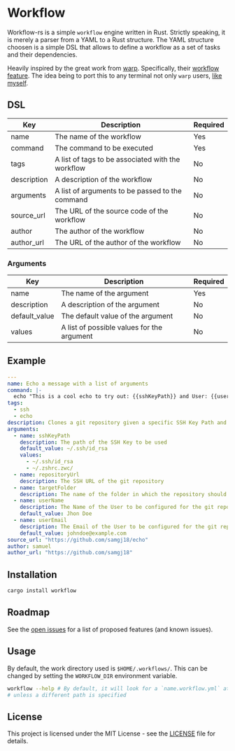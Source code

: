 # Workflow

Workflow-rs is a simple `workflow` engine written in Rust. Strictly speaking, it is merely
a parser from a YAML to a Rust structure. The YAML structure choosen is a simple DSL that
allows to define a workflow as a set of tasks and their dependencies. 

Heavily inspired by the great work from [warp](https://docs.warp.dev/getting-started/readme).
Specifically, their [workflow feature](https://docs.warp.dev/features/entry/yaml-workflows).
The idea being to port this to any terminal not only `warp` users, [like myself](https://sw.kovidgoyal.net/kitty/).

## DSL
| Key | Description | Required |
| --- | --- | --- |
| name | The name of the workflow | Yes |
| command | The command to be executed | Yes |
| tags | A list of tags to be associated with the workflow | No |
| description | A description of the workflow | No |
| arguments | A list of arguments to be passed to the command | No |
| source_url | The URL of the source code of the workflow | No |
| author | The author of the workflow | No | | |
| author_url | The URL of the author of the workflow | No |

### Arguments
| Key | Description | Required |
| --- | --- | --- |
| name | The name of the argument | Yes |
| description | A description of the argument | No |
| default_value | The default value of the argument | No |
| values | A list of possible values for the argument | No |

## Example

```yaml
---
name: Echo a message with a list of arguments
command: |-
  echo "This is a cool echo to try out: {{sshKeyPath}} and User: {{userName}} <{{userEmail}}>"
tags:
  - ssh
  - echo
description: Clones a git repository given a specific SSH Key Path and configures it to use the desired Name and Email
arguments:
  - name: sshKeyPath
    description: The path of the SSH Key to be used
    default_value: ~/.ssh/id_rsa
    values:
      - ~/.ssh/id_rsa
      - ~/.zshrc.zwc/
  - name: repositoryUrl
    description: The SSH URL of the git repository
  - name: targetFolder
    description: The name of the folder in which the repository should be cloned into
  - name: userName
    description: The Name of the User to be configured for the git repository
    default_value: Jhon Doe
  - name: userEmail
    description: The Email of the User to be configured for the git repository
    default_value: johndoe@example.com
source_url: "https://github.com/samgj18/echo"
author: samuel
author_url: "https://github.com/samgj18"
```

## Installation

```bash
cargo install workflow
```

## Roadmap

See the [open issues]([https://github.com/samgj18/workflow-rs/issues](https://github.com/samgj18/workflow-rs/issues?q=is%3Aopen+is%3Aissue+author%3Asamgj18+label%3Aenhancement)) for a list of proposed features (and known issues).

## Usage

By default, the work directory used is `$HOME/.workflows/`. This can be changed by setting the `WORKFLOW_DIR` environment variable.

```bash
workflow --help # By default, it will look for a `name.workflow.yml` at `$HOME/.workflows/` 
# unless a different path is specified
```

## License

This project is licensed under the MIT License - see the [LICENSE](LICENSE) file for details.
